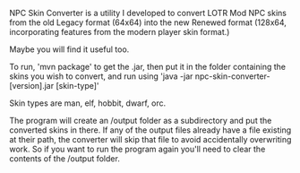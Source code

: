 NPC Skin Converter is a utility I developed to convert LOTR Mod NPC skins from the old Legacy format (64x64) into the new Renewed format (128x64, incorporating features from the modern player skin format.)

Maybe you will find it useful too.

To run, 'mvn package' to get the .jar, then put it in the folder containing the skins you wish to convert, and run using 'java -jar npc-skin-converter-[version].jar [skin-type]'

Skin types are man, elf, hobbit, dwarf, orc.

The program will create an /output folder as a subdirectory and put the converted skins in there. If any of the output files already have a file existing at their path, the converter will skip that file to avoid accidentally overwriting work. So if you want to run the program again you'll need to clear the contents of the /output folder.
